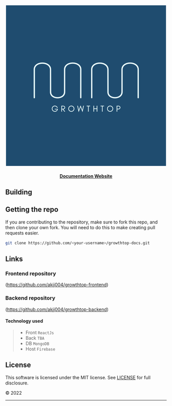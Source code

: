 <p>&nbsp;</p>
<p align="center">
<img src="./img/GROWTHTOP.png" width=500>
</p>

<div align="center">
  <h4>
    <a href="">Documentation Website</a>
  </h4>
</div>

## Building

## Getting the repo

If you are contributing to the repository, make sure to fork this repo, and then clone your own fork. You will need to do this to make creating pull requests easier.

```bash
git clone https://github.com/<your-username>/growthtop-docs.git
```

## Links

### **Frontend repository**

(https://github.com/akjj004/growthtop-frontend)

### **Backend repository**

(https://github.com/akjj004/growthtop-backend)

#### **Technology used**

> - Front `ReactJs`
> - Back `TBA`
> - DB `MongoDB`
> - Host `Firebase`

## License

This software is licensed under the MIT license. See [LICENSE](./LICENSE) for full disclosure.

© 2022

<hr/>
